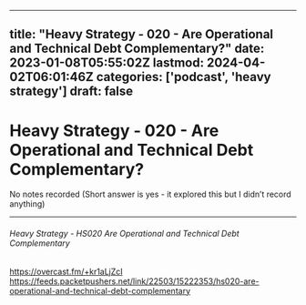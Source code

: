 
---
title: "Heavy Strategy - 020 - Are Operational and Technical Debt Complementary?"
date: 2023-01-08T05:55:02Z
lastmod: 2024-04-02T06:01:46Z
categories: ['podcast', 'heavy strategy']
draft: false
---


# Heavy Strategy - 020 - Are Operational and Technical Debt Complementary?

No notes recorded
(Short answer is yes - it explored this but I didn’t record anything)

- - -
###### Heavy Strategy - HS020 Are Operational and Technical Debt Complementary

https://overcast.fm/+kr1aLjZcI  
https://feeds.packetpushers.net/link/22503/15222353/hs020-are-operational-and-technical-debt-complementary

<!-- #public #podcast #heavy strategy# -->

<!-- {BearID:6F98D5E3-6752-495D-A150-9EC26DE9361E-28016-00002D97FFCC821E} -->
